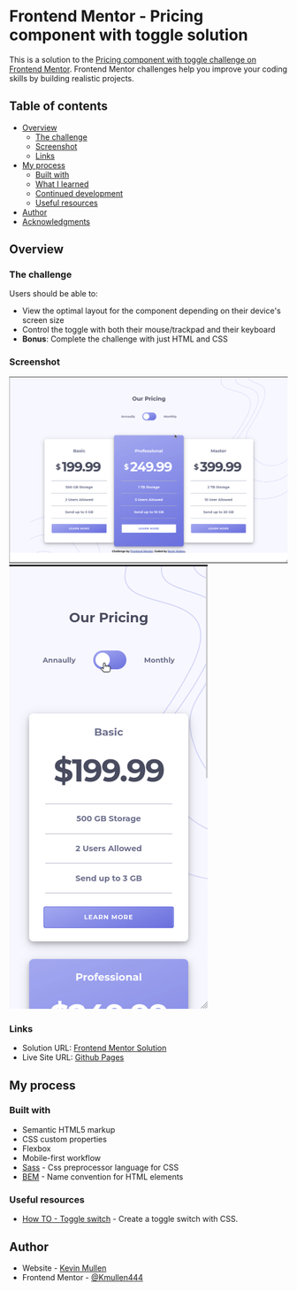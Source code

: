 # Frontend Mentor - Pricing component with toggle solution

This is a solution to the [Pricing component with toggle challenge on Frontend Mentor](https://www.frontendmentor.io/challenges/pricing-component-with-toggle-8vPwRMIC). Frontend Mentor challenges help you improve your coding skills by building realistic projects. 

## Table of contents

- [Overview](#overview)
  - [The challenge](#the-challenge)
  - [Screenshot](#screenshot)
  - [Links](#links)
- [My process](#my-process)
  - [Built with](#built-with)
  - [What I learned](#what-i-learned)
  - [Continued development](#continued-development)
  - [Useful resources](#useful-resources)
- [Author](#author)
- [Acknowledgments](#acknowledgments)


## Overview

### The challenge

Users should be able to:

- View the optimal layout for the component depending on their device's screen size
- Control the toggle with both their mouse/trackpad and their keyboard
- **Bonus**: Complete the challenge with just HTML and CSS

### Screenshot

![](./images/desktop-screenshot.gif)
![](./images/mobile-screenshot.gif)

### Links

- Solution URL: [Frontend Mentor Solution](https://www.frontendmentor.io/solutions/pricing-component-bulit-with-sass-and-bem-naming-practices-aIEVkPNCP)
- Live Site URL: [Github Pages](https://kmullen444.github.io/pricing-compenen-with-toggle/)

## My process

### Built with

- Semantic HTML5 markup
- CSS custom properties
- Flexbox
- Mobile-first workflow
- [Sass](https://sass-lang.com/) - Css preprocessor language for CSS
- [BEM](https://en.bem.info/methodology/quick-start/) - Name convention for HTML elements



### Useful resources

- [How TO - Toggle switch](https://www.w3schools.com/howto/howto_css_switch.asp) - Create a toggle switch with CSS.

## Author

- Website - [Kevin Mullen](kevinmullen.net)
- Frontend Mentor - [@Kmullen444](https://www.frontendmentor.io/profile/Kmullen444)
